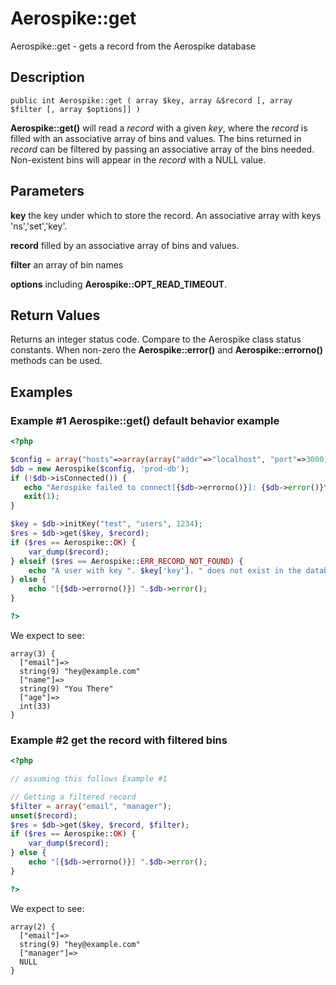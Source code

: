 
# Aerospike::get

Aerospike::get - gets a record from the Aerospike database

## Description

```
public int Aerospike::get ( array $key, array &$record [, array $filter [, array $options]] )
```

**Aerospike::get()** will read a *record* with a given *key*, where the *record*
is filled with an associative array of bins and values.  The bins returned in
*record* can be filtered by passing an associative array of the bins needed.
Non-existent bins will appear in the *record* with a NULL value.

## Parameters

**key** the key under which to store the record. An associative array with keys 'ns','set','key'.

**record** filled by an associative array of bins and values.

**filter** an array of bin names

**options** including **Aerospike::OPT_READ_TIMEOUT**.

## Return Values

Returns an integer status code.  Compare to the Aerospike class status
constants.  When non-zero the **Aerospike::error()** and
**Aerospike::errorno()** methods can be used.

## Examples

### Example #1 Aerospike::get() default behavior example

```php
<?php

$config = array("hosts"=>array(array("addr"=>"localhost", "port"=>3000));
$db = new Aerospike($config, 'prod-db');
if (!$db->isConnected()) {
   echo "Aerospike failed to connect[{$db->errorno()}]: {$db->error()}\n";
   exit(1);
}

$key = $db->initKey("test", "users", 1234);
$res = $db->get($key, $record);
if ($res == Aerospike::OK) {
    var_dump($record);
} elseif ($res == Aerospike::ERR_RECORD_NOT_FOUND) {
    echo "A user with key ". $key['key']. " does not exist in the database\n";
} else {
    echo "[{$db->errorno()}] ".$db->error();
}

?>
```

We expect to see:

```
array(3) {
  ["email"]=>
  string(9) "hey@example.com"
  ["name"]=>
  string(9) "You There"
  ["age"]=>
  int(33)
}
```

### Example #2 get the record with filtered bins

```php
<?php

// assuming this follows Example #1

// Getting a filtered record
$filter = array("email", "manager");
unset($record);
$res = $db->get($key, $record, $filter);
if ($res == Aerospike::OK) {
    var_dump($record);
} else {
    echo "[{$db->errorno()}] ".$db->error();
}

?>
```

We expect to see:

```
array(2) {
  ["email"]=>
  string(9) "hey@example.com"
  ["manager"]=>
  NULL
}
```

